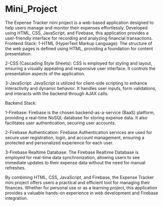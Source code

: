 # Mini_Project
The Expense Tracker mini project is a web-based application designed to help users manage and monitor their expenses effortlessly. Developed using HTML, CSS, JavaScript, and Firebase, this application provides a user-friendly interface for recording and analyzing financial transactions.
Frontend Stack:
1-HTML (HyperText Markup Language):
The structure of the web pages is defined using HTML, providing a foundation for content presentation.

2-CSS (Cascading Style Sheets):
CSS is employed for styling and layout, ensuring a visually appealing and responsive user interface. It controls the presentation aspects of the application.

3-JavaScript:
JavaScript is utilized for client-side scripting to enhance interactivity and dynamic behavior. It handles user inputs, form validations, and interacts with the backend through AJAX calls.



Backend Stack:

1-Firebase:
Firebase is the chosen backend-as-a-service (BaaS) platform, providing a real-time NoSQL database for storing expense data. It also facilitates user authentication, securing user accounts.

2-Firebase Authentication:
Firebase Authentication services are used for secure user registration, login, and account management, ensuring a protected and personalized experience for each user.

3-Firebase Realtime Database:
The Firebase Realtime Database is employed for real-time data synchronization, allowing users to see immediate updates to their expense data without the need for manual refreshes.

By combining HTML, CSS, JavaScript, and Firebase, the Expense Tracker mini project offers users a practical and efficient tool for managing their finances. Whether for personal use or as a learning project, this application provides a valuable hands-on experience in web development and Firebase integration.
